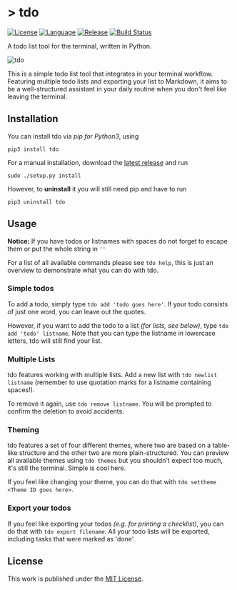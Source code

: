 # > tdo

[![License](https://img.shields.io/badge/license-MIT-red.svg?style=flat
            )](http://mit-license.org)
[![Language](https://img.shields.io/badge/language-Python%203.5%2B-blue.svg
            )](https://www.python.org)
[![Release](https://img.shields.io/badge/release-v1.1.1-brightgreen.svg
            )](https://github.com/tdolist/tdo/releases/latest)
[![Build Status](https://travis-ci.org/tdolist/tdo.svg?branch=master
            )](https://travis-ci.org/tdolist/tdo)


A todo list tool for the terminal, written in Python.

![tdo](https://cloud.githubusercontent.com/assets/6068259/11023461/b922d256-8679-11e5-8d27-299fa328763f.gif)

This is a simple todo list tool that integrates in your terminal workflow.  
Featuring multiple todo lists and exporting your list to Markdown, it aims to be a well-structured assistant in your daily routine when you don't feel like leaving the terminal.

## Installation

You can install tdo via _pip for Python3_, using  
```
pip3 install tdo
```

For a manual installation, download the [latest release](https://github.com/tdolist/tdo/releases/latest) and run
```
sudo ./setup.py install
```

However, to __uninstall__ it you will still need pip and have to run
```
pip3 uninstall tdo
```

## Usage

__Notice:__ If you have todos or listnames with spaces do not forget to escape them or put the whole string in `''`

For a list of all available commands please see `tdo help`, this is just an overview to demonstrate what you can do with tdo.

### Simple todos
To add a todo, simply type `tdo add 'todo goes here'`. If your todo consists of just one word, you can leave out the quotes.

However, if you want to add the todo to a list _(for lists, see below)_, type `tdo add 'todo' listname`. Note that you can type the listname in lowercase letters, tdo will still find your list.

### Multiple Lists
tdo features working with multiple lists. Add a new list with `tdo newlist listname` (remember to use quotation marks for a listname containing spaces!).

To remove it again, use `tdo remove listname`. You will be prompted to confirm the deletion to avoid accidents.

### Theming
tdo features a set of four different themes, where two are based on a table-like structure and the other two are more plain-structured.
You can preview all available themes using `tdo themes` but you shouldn't expect too much, it's still the terminal. Simple is cool here.  

If you feel like changing your theme, you can do that with `tdo settheme <Theme ID goes here>`.

### Export your todos
If you feel like exporting your todos _(e.g. for printing a checklist)_, you can do that with `tdo export filename`. All your todo lists will be exported, including tasks that were marked as 'done'.

## License

This work is published under the [MIT License](LICENSE.txt).
